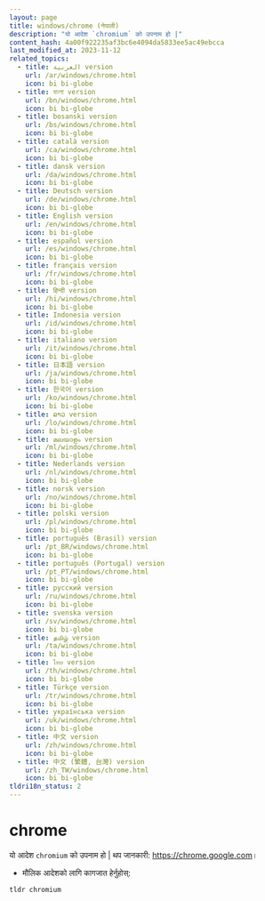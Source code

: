 ```yaml
---
layout: page
title: windows/chrome (नेपाली)
description: "यो आदेश `chromium` को उपनाम हो |"
content_hash: 4a00f922235af3bc6e4094da5833ee5ac49ebcca
last_modified_at: 2023-11-12
related_topics:
  - title: العربية version
    url: /ar/windows/chrome.html
    icon: bi bi-globe
  - title: বাংলা version
    url: /bn/windows/chrome.html
    icon: bi bi-globe
  - title: bosanski version
    url: /bs/windows/chrome.html
    icon: bi bi-globe
  - title: català version
    url: /ca/windows/chrome.html
    icon: bi bi-globe
  - title: dansk version
    url: /da/windows/chrome.html
    icon: bi bi-globe
  - title: Deutsch version
    url: /de/windows/chrome.html
    icon: bi bi-globe
  - title: English version
    url: /en/windows/chrome.html
    icon: bi bi-globe
  - title: español version
    url: /es/windows/chrome.html
    icon: bi bi-globe
  - title: français version
    url: /fr/windows/chrome.html
    icon: bi bi-globe
  - title: हिन्दी version
    url: /hi/windows/chrome.html
    icon: bi bi-globe
  - title: Indonesia version
    url: /id/windows/chrome.html
    icon: bi bi-globe
  - title: italiano version
    url: /it/windows/chrome.html
    icon: bi bi-globe
  - title: 日本語 version
    url: /ja/windows/chrome.html
    icon: bi bi-globe
  - title: 한국어 version
    url: /ko/windows/chrome.html
    icon: bi bi-globe
  - title: ລາວ version
    url: /lo/windows/chrome.html
    icon: bi bi-globe
  - title: മലയാളം version
    url: /ml/windows/chrome.html
    icon: bi bi-globe
  - title: Nederlands version
    url: /nl/windows/chrome.html
    icon: bi bi-globe
  - title: norsk version
    url: /no/windows/chrome.html
    icon: bi bi-globe
  - title: polski version
    url: /pl/windows/chrome.html
    icon: bi bi-globe
  - title: português (Brasil) version
    url: /pt_BR/windows/chrome.html
    icon: bi bi-globe
  - title: português (Portugal) version
    url: /pt_PT/windows/chrome.html
    icon: bi bi-globe
  - title: русский version
    url: /ru/windows/chrome.html
    icon: bi bi-globe
  - title: svenska version
    url: /sv/windows/chrome.html
    icon: bi bi-globe
  - title: தமிழ் version
    url: /ta/windows/chrome.html
    icon: bi bi-globe
  - title: ไทย version
    url: /th/windows/chrome.html
    icon: bi bi-globe
  - title: Türkçe version
    url: /tr/windows/chrome.html
    icon: bi bi-globe
  - title: українська version
    url: /uk/windows/chrome.html
    icon: bi bi-globe
  - title: 中文 version
    url: /zh/windows/chrome.html
    icon: bi bi-globe
  - title: 中文 (繁體, 台灣) version
    url: /zh_TW/windows/chrome.html
    icon: bi bi-globe
tldri18n_status: 2
---
```

# chrome

यो आदेश `chromium` को उपनाम हो |
थप जानकारी: <https://chrome.google.com>।

- मौलिक आदेशको लागि कागजात हेर्नुहोस्:

`tldr chromium`
